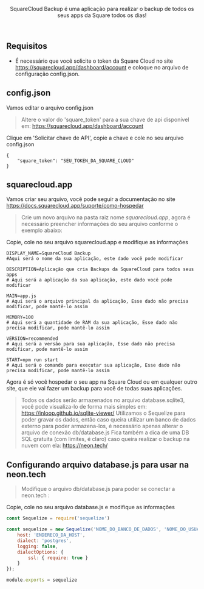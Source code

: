 <div align="center">

  <p>SquareCloud Backup é uma aplicação para realizar o backup de todos os seus apps da Square todos os dias!</p>

</div>

<br>

## Requisitos

- É necessário que você solicite o token da Square Cloud no site https://squarecloud.app/dashboard/account e coloque no arquivo de configuração config.json.

## config.json

Vamos editar o arquivo config.json

> Altere o valor do 'square_token' para a sua chave de api disponível em: https://squarecloud.app/dashboard/account

Clique em 'Solicitar chave de API', copie a chave e cole no seu arquivo config.json

```
{
    "square_token": "SEU_TOKEN_DA_SQUARE_CLOUD"
}
```

## squarecloud.app

Vamos criar seu arquivo, você pode seguir a documentação no site https://docs.squarecloud.app/suporte/como-hospedar

> Crie um novo arquivo na pasta raiz nome _squarecloud.app_, agora é necessário preencher informações do seu arquivo conforme o exemplo abaixo:

Copie, cole no seu arquivo squarecloud.app e modifique as informações

```
DISPLAY_NAME=SquareCloud Backup
#Aqui será o nome da sua aplicação, este dado você pode modificar

DESCRIPTION=Aplicação que cria Backups da SquareCloud para todos seus apps
# Aqui será a aplicação da sua aplicação, este dado você pode modificar

MAIN=app.js
# Aqui será o arquivo principal da aplicação, Esse dado não precisa modificar, pode mantê-lo assim

MEMORY=100
# Aqui será a quantidade de RAM da sua aplicação, Esse dado não precisa modificar, pode mantê-lo assim

VERSION=recommended
# Aqui será a versão para sua aplicação, Esse dado não precisa modificar, pode mantê-lo assim

START=npm run start
# Aqui será o comando para executar sua aplicação, Esse dado não precisa modificar, pode mantê-lo assim

```

Agora é só você hospedar o seu app na Square Cloud ou em qualquer outro site, que ele vai fazer um backup para você de todas suas aplicações.

> Todos os dados serão armazenados no arquivo database.sqlite3, você pode visualiza-lo de forma mais simples em: https://inloop.github.io/sqlite-viewer/
> Utilizamos o Sequelize para poder gravar os dados, então caso queira utilizar um banco de dados externo para poder armazena-los, é necessário apenas alterar o arquivo de conexão db/database.js
> Fica também a dica de uma DB SQL gratuita (com limites, é claro) caso queira realizar o backup na nuvem com ela: https://neon.tech/

## Configurando arquivo database.js para usar na neon.tech

> Modifique o arquivo db/database.js para poder se conectar a neon.tech :

Copie, cole no seu arquivo database.js e modifique as informações

``` javascript
const Sequelize = require('sequelize')

const sequelize = new Sequelize('NOME_DO_BANCO_DE_DADOS', 'NOME_DO_USUARIO', 'SENHA_DO_USUARIO', {
    host: 'ENDERECO_DA_HOST',
    dialect: 'postgres',
    logging: false,
    dialectOptions: {
        ssl: { require: true }
    }
});

module.exports = sequelize
```
